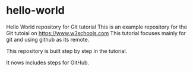 # hello-world
Hello World repository for Git tutorial
This is an example repository for the Git tutoial on https://www.w3schools.com
This tutorial focuses mainly for git and using github as its remote.

This repository is built step by step in the tutorial.

It nows includes steps for GitHub.
